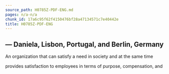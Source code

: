 ```yaml
---
source_path: H0785Z-PDF-ENG.md
pages: n/a-n/a
chunk_id: 17a6c95f62f4150476bf28a47134571c7e40442e
title: H0785Z-PDF-ENG
---
```

## — Daniela, Lisbon, Portugal, and Berlin, Germany

An organization that can satisfy a need in society and at the same time

provides satisfaction to employees in terms of purpose, compensation, and
